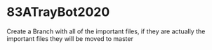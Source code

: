 # 83ATrayBot2020

Create a Branch with all of the important files, if they are actually the important files they will be moved to master
